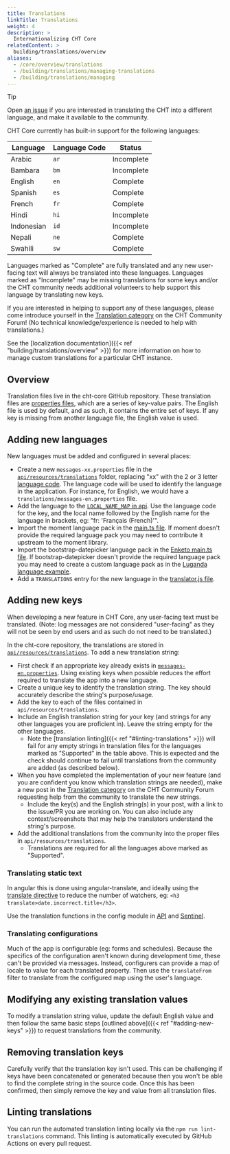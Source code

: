 ```yaml
---
title: Translations
linkTitle: Translations
weight: 4
description: >
  Internationalizing CHT Core
relatedContent: >
  building/translations/overview
aliases:
  - /core/overview/translations
  - /building/translations/managing-translations
  - /building/translations/managing
---
```


> [!TIP]
> Open [an issue](https://github.com/medic/cht-core/issues/new) if you are interested in translating the CHT into a different language, and make it available to the community.

CHT Core currently has built-in support for the following languages:

| Language   | Language Code | Status     |
|------------|---------------|------------|
| Arabic     | `ar`          | Incomplete |
| Bambara    | `bm`          | Incomplete |
| English    | `en`          | Complete   |
| Spanish    | `es`          | Complete   |
| French     | `fr`          | Complete   |
| Hindi      | `hi`          | Incomplete |
| Indonesian | `id`          | Incomplete |
| Nepali     | `ne`          | Complete   |
| Swahili    | `sw`          | Complete   |

Languages marked as "Complete" are fully translated and any new user-facing text will always be translated into these languages. Languages marked as "Incomplete" may be missing translations for some keys and/or the CHT community needs additional volunteers to help support this language by translating new keys. 

If you are interested in helping to support any of these languages, please come introduce yourself in the [Translation category](https://forum.communityhealthtoolkit.org/c/product/translations/35) on the CHT Community Forum! (No technical knowledge/experience is needed to help with translations.)

See the [localization documentation]({{< ref "building/translations/overview" >}}) for more information on how to manage custom translations for a particular CHT instance.

## Overview

Translation files live in the cht-core GitHub repository. These translation files are [properties files](https://en.wikipedia.org/wiki/.properties), which are a series of key-value pairs. The English file is used by default, and as such, it contains the entire set of keys. If any key is missing from another language file, the English value is used.

## Adding new languages

New languages must be added and configured in several places:

- Create a new `messages-xx.properties` file in the [`api/resources/translations`](https://github.com/medic/cht-core/tree/master/api/resources/translations) folder, replacing "xx" with the 2 or 3 letter [language code](https://en.wikipedia.org/wiki/List_of_ISO_639_language_codes). The language code will be used to identify the language in the application. For instance, for English, we would have a `translations/messages-en.properties` file.
- Add the language to the [`LOCAL_NAME_MAP` in api](https://github.com/medic/cht-core/blob/e6d184946affc62773d569168216a5b913f38a30/api/src/translations.js#L17). Use the language code for the key, and the local name followed by the English name for the language in brackets, eg: "fr: 'Français (French)'".
- Import the moment language pack in the [main.ts file](https://github.com/medic/cht-core/blob/e6d184946affc62773d569168216a5b913f38a30/webapp/src/ts/main.ts#L23). If moment doesn't provide the required language pack you may need to contribute it upstream to the moment library.
- Import the bootstrap-datepicker language pack in the [Enketo main.ts file](https://github.com/medic/cht-core/blob/master/webapp/src/js/enketo/main.js). If bootstrap-datepicker doesn't provide the required language pack you may need to create a custom language pack as in the [Luganda language example](https://github.com/medic/cht-core/blob/master/webapp/src/js/enketo/bootstrap-datepicker.lg.js).
- Add a `TRANSLATIONS` entry for the new language in the [translator.js file](https://github.com/medic/cht-core/blob/master/webapp/src/js/bootstrapper/translator.js).

## Adding new keys

When developing a new feature in CHT Core, any user-facing text must be translated. (Note: log messages are not considered "user-facing" as they will not be seen by end users and as such do not need to be translated.)

In the cht-core repository, the translations are stored in [`api/resources/translations`](https://github.com/medic/cht-core/tree/master/api/resources/translations). To add a new translation string:

- First check if an appropriate key already exists in [`messages-en.properties`](https://github.com/medic/cht-core/blob/master/api/resources/translations/messages-en.properties). Using existing keys when possible reduces the effort required to translate the app into a new language.
- Create a unique key to identify the translation string. The key should accurately describe the string's purpose/usage.
- Add the key to each of the files contained in `api/resources/translations`.
- Include an English translation string for your key (and strings for any other languages you are proficient in). Leave the string empty for the other languages.
    - Note the [translation linting]({{< ref "#linting-translations" >}}) will fail for any empty strings in translation files for the languages marked as "Supported" in the table above. This is expected and the check should continue to fail until translations from the community are added (as described below).
- When you have completed the implementation of your new feature (and you are confident you know which translation strings are needed), make a new post in the [Translation category](https://forum.communityhealthtoolkit.org/c/product/translations/35) on the CHT Community Forum requesting help from the community to translate the new strings. 
    - Include the key(s) and the English string(s) in your post, with a link to the issue/PR you are working on. You can also include any context/screenshots that may help the translators understand the string's purpose.
- Add the additional translations from the community into the proper files in `api/resources/translations`.
    - Translations are required for all the languages above marked as "Supported".


### Translating static text

In angular this is done using angular-translate, and ideally using the [translate directive](http://angular-translate.github.io/docs/#/guide/05_using-translate-directive) to reduce the number of watchers, eg: `<h3 translate>date.incorrect.title</h3>`.

Use the translation functions in the config module in [API](https://github.com/medic/cht-core/blob/e6d184946affc62773d569168216a5b913f38a30/api/src/config.js#L72) and [Sentinel](https://github.com/medic/cht-core/blob/e6d184946affc62773d569168216a5b913f38a30/sentinel/src/config.js#L88).

### Translating configurations

Much of the app is configurable (eg: forms and schedules). Because the specifics of the configuration aren't known during development time, these can't be provided via messages. Instead, configurers can provide a map of locale to value for each translated property. Then use the `translateFrom` filter to translate from the configured map using the user's language.

## Modifying any existing translation values

To modify a translation string value, update the default English value and then follow the same basic steps [outlined above]({{< ref "#adding-new-keys" >}}) to request translations from the community.

## Removing translation keys

Carefully verify that the translation key isn't used. This can be challenging if keys have been concatenated or generated because then you won't be able to find the complete string in the source code. Once this has been confirmed, then simply remove the key and value from all translation files.

## Linting translations

You can run the automated translation linting locally via the `npm run lint-translations` command. This linting is automatically executed by GitHub Actions on every pull request.
